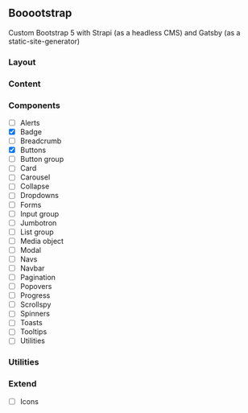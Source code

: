 ## Booootstrap
Custom Bootstrap 5 with Strapi (as a headless CMS) and Gatsby (as a static-site-generator)

### Layout
### Content





### Components
- [ ] Alerts
- [x] Badge
- [ ] Breadcrumb
- [x] Buttons
- [ ] Button group
- [ ] Card
- [ ] Carousel
- [ ] Collapse
- [ ] Dropdowns
- [ ] Forms
- [ ] Input group
- [ ] Jumbotron
- [ ] List group
- [ ] Media object
- [ ] Modal
- [ ] Navs
- [ ] Navbar
- [ ] Pagination
- [ ] Popovers
- [ ] Progress
- [ ] Scrollspy
- [ ] Spinners
- [ ] Toasts
- [ ] Tooltips
- [ ] Utilities

### Utilities

### Extend
- [ ] Icons
